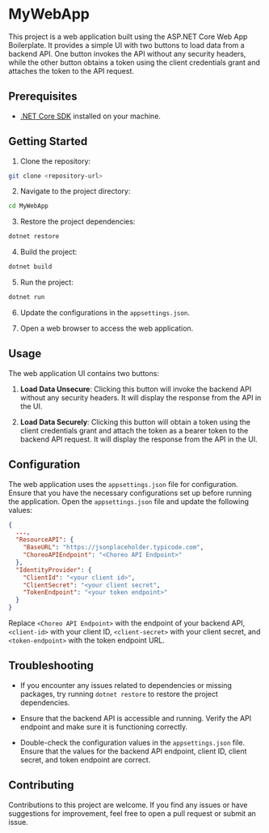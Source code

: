 # MyWebApp

This project is a web application built using the ASP.NET Core Web App Boilerplate. It provides a simple UI with two buttons to load data from a backend API. One button invokes the API without any security headers, while the other button obtains a token using the client credentials grant and attaches the token to the API request.

## Prerequisites

- [.NET Core SDK](https://dotnet.microsoft.com/download) installed on your machine.

## Getting Started

1. Clone the repository:

```bash
git clone <repository-url>
```

2. Navigate to the project directory:

```bash
cd MyWebApp
```

3. Restore the project dependencies:

```bash
dotnet restore
```

4. Build the project:

```bash
dotnet build
```

5. Run the project:

```bash
dotnet run
```
6. Update the configurations in the `appsettings.json`. 

7. Open a web browser to access the web application.

## Usage

The web application UI contains two buttons:

1. **Load Data Unsecure**: Clicking this button will invoke the backend API without any security headers. It will display the response from the API in the UI.

2. **Load Data Securely**: Clicking this button will obtain a token using the client credentials grant and attach the token as a bearer token to the backend API request. It will display the response from the API in the UI.

## Configuration

The web application uses the `appsettings.json` file for configuration. Ensure that you have the necessary configurations set up before running the application. Open the `appsettings.json` file and update the following values:

```json
{
  ...,
  "ResourceAPI": {
    "BaseURL": "https://jsonplaceholder.typicode.com",
    "ChoreoAPIEndpoint": "<Choreo API Endpoint>"
  },
  "IdentityProvider": {
    "ClientId": "<your client id>",
    "ClientSecret": "<your client secret",
    "TokenEndpoint": "<your token endpoint>"
  }
}
```

Replace `<Choreo API Endpoint>` with the endpoint of your backend API, `<client-id>` with your client ID, `<client-secret>` with your client secret, and `<token-endpoint>` with the token endpoint URL.

## Troubleshooting

- If you encounter any issues related to dependencies or missing packages, try running `dotnet restore` to restore the project dependencies.

- Ensure that the backend API is accessible and running. Verify the API endpoint and make sure it is functioning correctly.

- Double-check the configuration values in the `appsettings.json` file. Ensure that the values for the backend API endpoint, client ID, client secret, and token endpoint are correct.

## Contributing

Contributions to this project are welcome. If you find any issues or have suggestions for improvement, feel free to open a pull request or submit an issue.

